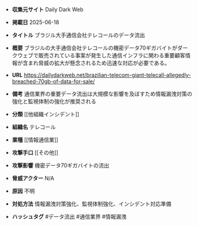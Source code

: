 - **収集元サイト**
Daily Dark Web

- **掲載日**
2025-06-18

- **タイトル**
ブラジル大手通信会社テレコールのデータ流出

- **概要**
ブラジルの大手通信会社テレコールの機密データ70ギガバイトがダークウェブで販売されている事案が発生した通信インフラに関わる重要顧客情報が含まれ脅威の拡大が懸念されるため迅速な対応が必要である。

- **URL**
https://dailydarkweb.net/brazilian-telecom-giant-telecall-allegedly-breached-70gb-of-data-for-sale/

- **備考**
通信業界の重要データ流出は大規模な影響を及ぼすため情報漏洩対策の強化と監視体制の強化が推奨される

- **分類**
[[他組織インシデント]]

- **組織名**
テレコール

- **業種**
[[情報通信業]]

- **攻撃手口**
[[その他]]

- **攻撃影響**
機密データ70ギガバイトの流出

- **脅威アクター**
N/A

- **原因**
不明

- **対処方法**
情報漏洩対策強化、監視体制強化、インシデント対応準備

- **ハッシュタグ**
#データ流出 #通信業界 #情報漏洩
